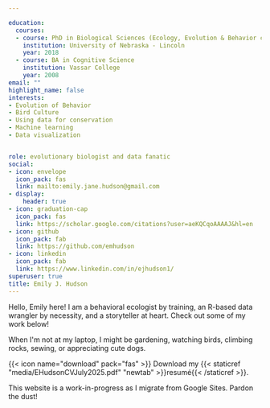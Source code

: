 ```yaml
---

education:
  courses:
  - course: PhD in Biological Sciences (Ecology, Evolution & Behavior concentration)
    institution: University of Nebraska - Lincoln
    year: 2018
  - course: BA in Cognitive Science
    institution: Vassar College
    year: 2008
email: ""
highlight_name: false
interests:
- Evolution of Behavior
- Bird Culture
- Using data for conservation
- Machine learning
- Data visualization


role: evolutionary biologist and data fanatic
social:
- icon: envelope
  icon_pack: fas
  link: mailto:emily.jane.hudson@gmail.com
- display:
    header: true
- icon: graduation-cap
  icon_pack: fas
  link: https://scholar.google.com/citations?user=aeKQCqoAAAAJ&hl=en
- icon: github
  icon_pack: fab
  link: https://github.com/emhudson
- icon: linkedin
  icon_pack: fab
  link: https://www.linkedin.com/in/ejhudson1/
superuser: true
title: Emily J. Hudson
---
```


Hello, Emily here! I am a behavioral ecologist by training, an R-based data wrangler by necessity, and a storyteller at heart. Check out some of my work below!

When I'm not at my laptop, I might be gardening, watching birds, climbing rocks, sewing, or appreciating cute dogs. 

{{< icon name="download" pack="fas" >}} Download my {{< staticref "media/EHudsonCVJuly2025.pdf" "newtab" >}}resumé{{< /staticref >}}.

This website is a work-in-progress as I migrate from Google Sites. Pardon the dust! 